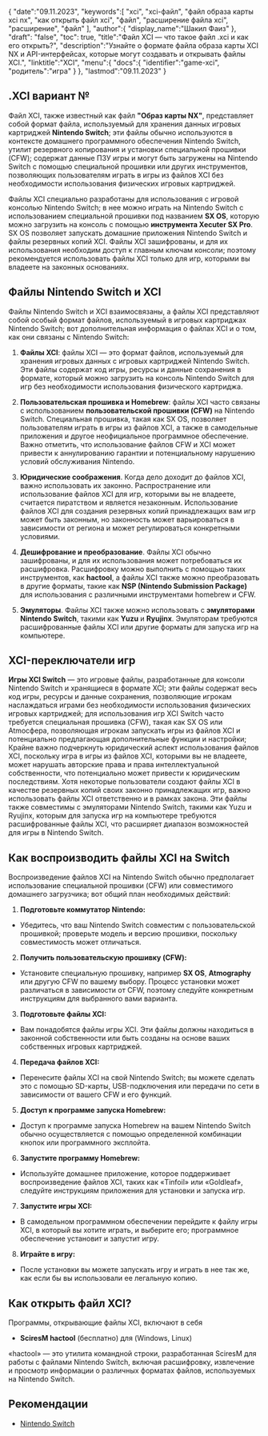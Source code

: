 {
"date":"09.11.2023",
   "keywords":[
"xci",
"xci-файл",
"файл образа карты xci nx",
"как открыть файл xci",
"файл",
"расширение файла xci",
"расширение",
"файл"
],
   "author":{
"display_name":"Шакил Фаиз"
},
"draft": "false",
"toc": true,
"title":"Файл XCI — что такое файл .xci и как его открыть?",
   "description":"Узнайте о формате файла образа карты XCI NX и API-интерфейсах, которые могут создавать и открывать файлы XCI.",
"linktitle":"XCI",
   "menu":{
      "docs":{
         "identifier":"game-xci",
"родитель":"игра"
}
},
"lastmod":"09.11.2023"
}

## .XCI вариант №

Файл XCI, также известный как файл **"Образ карты NX"**, представляет собой формат файла, используемый для хранения данных игровых картриджей **Nintendo Switch**; эти файлы обычно используются в контексте домашнего программного обеспечения Nintendo Switch, утилит резервного копирования и установки специальной прошивки (CFW); содержат данные ПЗУ игры и могут быть загружены на Nintendo Switch с помощью специальной прошивки или других инструментов, позволяющих пользователям играть в игры из файлов XCI без необходимости использования физических игровых картриджей.

Файлы XCI специально разработаны для использования с игровой консолью Nintendo Switch; в нее можно играть на Nintendo Switch с использованием специальной прошивки под названием **SX OS**, которую можно загрузить на консоль с помощью **инструмента Xecuter SX Pro**. SX OS позволяет запускать домашние приложения Nintendo Switch и файлы резервных копий XCI. Файлы XCI зашифрованы, и для их использования необходим доступ к главным ключам консоли; поэтому рекомендуется использовать файлы XCI только для игр, которыми вы владеете на законных основаниях.

## Файлы Nintendo Switch и XCI

Файлы Nintendo Switch и XCI взаимосвязаны, а файлы XCI представляют собой особый формат файлов, используемый в игровых картриджах Nintendo Switch; вот дополнительная информация о файлах XCI и о том, как они связаны с Nintendo Switch:

1. **Файлы XCI**: файлы XCI — это формат файлов, используемый для хранения игровых данных с игровых картриджей Nintendo Switch. Эти файлы содержат код игры, ресурсы и данные сохранения в формате, который можно загрузить на консоль Nintendo Switch для игр без необходимости использования физического картриджа.
    












2. **Пользовательская прошивка и Homebrew**: файлы XCI часто связаны с использованием **пользовательской прошивки (CFW)** на Nintendo Switch. Специальная прошивка, такая как SX OS, позволяет пользователям играть в игры из файлов XCI, а также в самодельные приложения и другое неофициальное программное обеспечение. Важно отметить, что использование файлов CFW и XCI может привести к аннулированию гарантии и потенциальному нарушению условий обслуживания Nintendo.
    












3. **Юридические соображения**. Когда дело доходит до файлов XCI, важно использовать их законно. Распространение или использование файлов XCI для игр, которыми вы не владеете, считается пиратством и является незаконным. Использование файлов XCI для создания резервных копий принадлежащих вам игр может быть законным, но законность может варьироваться в зависимости от региона и может регулироваться конкретными условиями.
    












4. **Дешифрование и преобразование**. Файлы XCI обычно зашифрованы, и для их использования может потребоваться их расшифровка. Расшифровку можно выполнить с помощью таких инструментов, как **hactool**, а файлы XCI также можно преобразовать в другие форматы, такие как **NSP (Nintendo Submission Package)** для использования с различными инструментами homebrew и CFW.
    












5. **Эмуляторы**. Файлы XCI также можно использовать с **эмуляторами Nintendo Switch**, такими как **Yuzu** и **Ryujinx**. Эмуляторам требуются расшифрованные файлы XCI или другие форматы для запуска игр на компьютере.

## XCI-переключатели игр

**Игры XCI Switch** — это игровые файлы, разработанные для консоли Nintendo Switch и хранящиеся в формате XCI; эти файлы содержат весь код игры, ресурсы и данные сохранения, позволяющие игрокам наслаждаться играми без необходимости использования физических игровых картриджей; для использования игр XCI Switch часто требуется специальная прошивка (CFW), такая как SX OS или Atmосфера, позволяющая игрокам запускать игры из файлов XCI и потенциально предлагающая дополнительные функции и настройки; Крайне важно подчеркнуть юридический аспект использования файлов XCI, поскольку игра в игры из файлов XCI, которыми вы не владеете, может нарушать авторские права и права интеллектуальной собственности, что потенциально может привести к юридическим последствиям. Хотя некоторые пользователи создают файлы XCI в качестве резервных копий своих законно принадлежащих игр, важно использовать файлы XCI ответственно и в рамках закона. Эти файлы также совместимы с эмуляторами Nintendo Switch, такими как Yuzu и Ryujinx, которым для запуска игр на компьютере требуются расшифрованные файлы XCI, что расширяет диапазон возможностей для игры в Nintendo Switch.

## Как воспроизводить файлы XCI на Switch

Воспроизведение файлов XCI на Nintendo Switch обычно предполагает использование специальной прошивки (CFW) или совместимого домашнего загрузчика; вот общий план необходимых действий:

1. **Подготовьте коммутатор Nintendo:**
    












- Убедитесь, что ваш Nintendo Switch совместим с пользовательской прошивкой; проверьте модель и версию прошивки, поскольку совместимость может отличаться.
2. **Получить пользовательскую прошивку (CFW):**
    












- Установите специальную прошивку, например **SX OS**, **Atmography** или другую CFW по вашему выбору. Процесс установки может различаться в зависимости от CFW, поэтому следуйте конкретным инструкциям для выбранного вами варианта.
3. **Подготовьте файлы XCI:**
    












- Вам понадобятся файлы игры XCI. Эти файлы должны находиться в законной собственности или быть созданы на основе ваших собственных игровых картриджей.
4. **Передача файлов XCI:**
    












- Перенесите файлы XCI на свой Nintendo Switch; вы можете сделать это с помощью SD-карты, USB-подключения или передачи по сети в зависимости от вашего CFW и его функций.
5. **Доступ к программе запуска Homebrew:**
    












- Доступ к программе запуска Homebrew на вашем Nintendo Switch обычно осуществляется с помощью определенной комбинации кнопок или программного эксплойта.
6. **Запустите программу Homebrew:**
    












- Используйте домашнее приложение, которое поддерживает воспроизведение файлов XCI, таких как «Tinfoil» или «Goldleaf», следуйте инструкциям приложения для установки и запуска игр.
7. **Запустите игры XCI:**
    












- В самодельном программном обеспечении перейдите к файлу игры XCI, в который вы хотите играть, и выберите его; программное обеспечение установит и запустит игру.
8. **Играйте в игру:**
    












- После установки вы можете запускать игру и играть в нее так же, как если бы вы использовали ее легальную копию.

## Как открыть файл XCI?

Программы, открывающие файлы XCI, включают в себя

- **SciresM hactool** (бесплатно) для (Windows, Linux)

«hactool» — это утилита командной строки, разработанная SciresM для работы с файлами Nintendo Switch, включая расшифровку, извлечение и просмотр информации о различных форматах файлов, используемых на Nintendo Switch.

## Рекомендации
* [Nintendo Switch](https://en.wikipedia.org/wiki/Nintendo_Switch)

